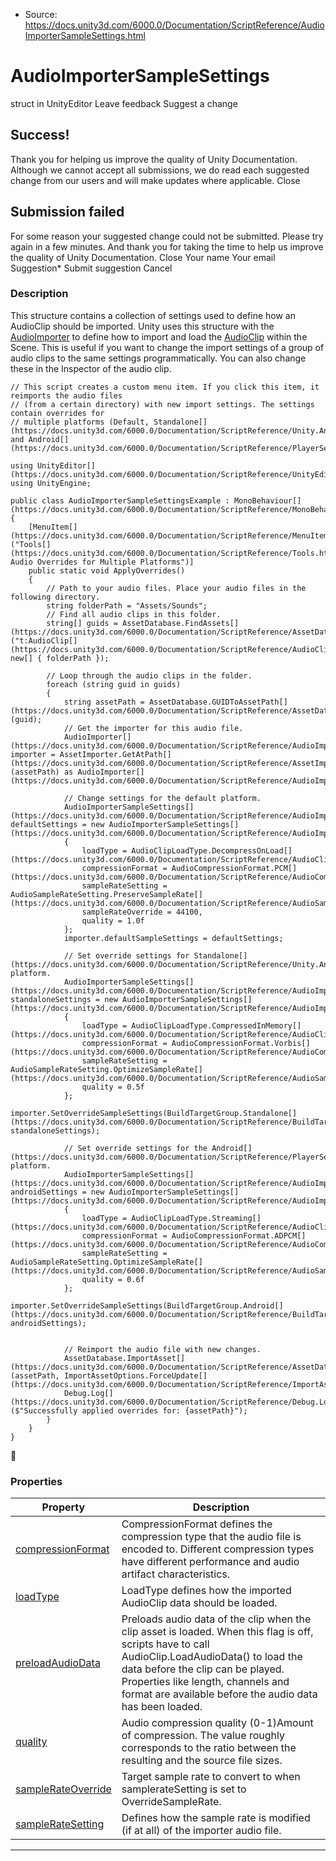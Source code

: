 * Source: https://docs.unity3d.com/6000.0/Documentation/ScriptReference/AudioImporterSampleSettings.html

# AudioImporterSampleSettings
struct in UnityEditor
Leave feedback
Suggest a change
## Success!
Thank you for helping us improve the quality of Unity Documentation. Although we cannot accept all submissions, we do read each suggested change from our users and will make updates where applicable.
Close
## Submission failed
For some reason your suggested change could not be submitted. Please <a>try again</a> in a few minutes. And thank you for taking the time to help us improve the quality of Unity Documentation.
Close
Your name Your email Suggestion* Submit suggestion
Cancel
### Description
This structure contains a collection of settings used to define how an AudioClip should be imported.
Unity uses this structure with the [AudioImporter](https://docs.unity3d.com/6000.0/Documentation/ScriptReference/AudioImporter.html) to define how to import and load the [AudioClip](https://docs.unity3d.com/6000.0/Documentation/ScriptReference/AudioClip.html) within the Scene. This is useful if you want to change the import settings of a group of audio clips to the same settings programmatically. You can also change these in the Inspector of the audio clip.
```
// This script creates a custom menu item. If you click this item, it reimports the audio files
// (from a certain directory) with new import settings. The settings contain overrides for 
// multiple platforms (Default, Standalone[](https://docs.unity3d.com/6000.0/Documentation/ScriptReference/Unity.Android.Gradle.Manifest.Standalone.html), and Android[](https://docs.unity3d.com/6000.0/Documentation/ScriptReference/PlayerSettings.Android.html)).   
  
using UnityEditor[](https://docs.unity3d.com/6000.0/Documentation/ScriptReference/UnityEditor.html);
using UnityEngine;  
  
public class AudioImporterSampleSettingsExample : MonoBehaviour[](https://docs.unity3d.com/6000.0/Documentation/ScriptReference/MonoBehaviour.html)
{
    [MenuItem[](https://docs.unity3d.com/6000.0/Documentation/ScriptReference/MenuItem.html)("Tools[](https://docs.unity3d.com/6000.0/Documentation/ScriptReference/Tools.html)/Apply Audio Overrides for Multiple Platforms")]
    public static void ApplyOverrides()
    {
        // Path to your audio files. Place your audio files in the following directory.
        string folderPath = "Assets/Sounds"; 
        // Find all audio clips in this folder. 
        string[] guids = AssetDatabase.FindAssets[](https://docs.unity3d.com/6000.0/Documentation/ScriptReference/AssetDatabase.FindAssets.html)("t:AudioClip[](https://docs.unity3d.com/6000.0/Documentation/ScriptReference/AudioClip.html)", new[] { folderPath });  
  
        // Loop through the audio clips in the folder. 
        foreach (string guid in guids)
        {
            string assetPath = AssetDatabase.GUIDToAssetPath[](https://docs.unity3d.com/6000.0/Documentation/ScriptReference/AssetDatabase.GUIDToAssetPath.html)(guid);
            // Get the importer for this audio file. 
            AudioImporter[](https://docs.unity3d.com/6000.0/Documentation/ScriptReference/AudioImporter.html) importer = AssetImporter.GetAtPath[](https://docs.unity3d.com/6000.0/Documentation/ScriptReference/AssetImporter.GetAtPath.html)(assetPath) as AudioImporter[](https://docs.unity3d.com/6000.0/Documentation/ScriptReference/AudioImporter.html);  
  
            // Change settings for the default platform. 
            AudioImporterSampleSettings[](https://docs.unity3d.com/6000.0/Documentation/ScriptReference/AudioImporterSampleSettings.html) defaultSettings = new AudioImporterSampleSettings[](https://docs.unity3d.com/6000.0/Documentation/ScriptReference/AudioImporterSampleSettings.html)
            {
                loadType = AudioClipLoadType.DecompressOnLoad[](https://docs.unity3d.com/6000.0/Documentation/ScriptReference/AudioClipLoadType.DecompressOnLoad.html),
                compressionFormat = AudioCompressionFormat.PCM[](https://docs.unity3d.com/6000.0/Documentation/ScriptReference/AudioCompressionFormat.PCM.html),
                sampleRateSetting = AudioSampleRateSetting.PreserveSampleRate[](https://docs.unity3d.com/6000.0/Documentation/ScriptReference/AudioSampleRateSetting.PreserveSampleRate.html),
                sampleRateOverride = 44100,
                quality = 1.0f
            };
            importer.defaultSampleSettings = defaultSettings;  
  
            // Set override settings for Standalone[](https://docs.unity3d.com/6000.0/Documentation/ScriptReference/Unity.Android.Gradle.Manifest.Standalone.html) platform. 
            AudioImporterSampleSettings[](https://docs.unity3d.com/6000.0/Documentation/ScriptReference/AudioImporterSampleSettings.html) standaloneSettings = new AudioImporterSampleSettings[](https://docs.unity3d.com/6000.0/Documentation/ScriptReference/AudioImporterSampleSettings.html)
            {
                loadType = AudioClipLoadType.CompressedInMemory[](https://docs.unity3d.com/6000.0/Documentation/ScriptReference/AudioClipLoadType.CompressedInMemory.html), 
                compressionFormat = AudioCompressionFormat.Vorbis[](https://docs.unity3d.com/6000.0/Documentation/ScriptReference/AudioCompressionFormat.Vorbis.html), 
                sampleRateSetting = AudioSampleRateSetting.OptimizeSampleRate[](https://docs.unity3d.com/6000.0/Documentation/ScriptReference/AudioSampleRateSetting.OptimizeSampleRate.html),
                quality = 0.5f
            };
            importer.SetOverrideSampleSettings(BuildTargetGroup.Standalone[](https://docs.unity3d.com/6000.0/Documentation/ScriptReference/BuildTargetGroup.Standalone.html), standaloneSettings);  
  
            // Set override settings for the Android[](https://docs.unity3d.com/6000.0/Documentation/ScriptReference/PlayerSettings.Android.html) platform. 
            AudioImporterSampleSettings[](https://docs.unity3d.com/6000.0/Documentation/ScriptReference/AudioImporterSampleSettings.html) androidSettings = new AudioImporterSampleSettings[](https://docs.unity3d.com/6000.0/Documentation/ScriptReference/AudioImporterSampleSettings.html)
            {
                loadType = AudioClipLoadType.Streaming[](https://docs.unity3d.com/6000.0/Documentation/ScriptReference/AudioClipLoadType.Streaming.html), 
                compressionFormat = AudioCompressionFormat.ADPCM[](https://docs.unity3d.com/6000.0/Documentation/ScriptReference/AudioCompressionFormat.ADPCM.html), 
                sampleRateSetting = AudioSampleRateSetting.OptimizeSampleRate[](https://docs.unity3d.com/6000.0/Documentation/ScriptReference/AudioSampleRateSetting.OptimizeSampleRate.html),
                quality = 0.6f 
            };
            importer.SetOverrideSampleSettings(BuildTargetGroup.Android[](https://docs.unity3d.com/6000.0/Documentation/ScriptReference/BuildTargetGroup.Android.html), androidSettings);  
  

            // Reimport the audio file with new changes. 
            AssetDatabase.ImportAsset[](https://docs.unity3d.com/6000.0/Documentation/ScriptReference/AssetDatabase.ImportAsset.html)(assetPath, ImportAssetOptions.ForceUpdate[](https://docs.unity3d.com/6000.0/Documentation/ScriptReference/ImportAssetOptions.ForceUpdate.html));
            Debug.Log[](https://docs.unity3d.com/6000.0/Documentation/ScriptReference/Debug.Log.html)($"Successfully applied overrides for: {assetPath}");
        }
    }
}

```

### Properties
Property | Description  
---|---  
[compressionFormat](https://docs.unity3d.com/6000.0/Documentation/ScriptReference/AudioImporterSampleSettings-compressionFormat.html) | CompressionFormat defines the compression type that the audio file is encoded to. Different compression types have different performance and audio artifact characteristics.  
[loadType](https://docs.unity3d.com/6000.0/Documentation/ScriptReference/AudioImporterSampleSettings-loadType.html) | LoadType defines how the imported AudioClip data should be loaded.  
[preloadAudioData](https://docs.unity3d.com/6000.0/Documentation/ScriptReference/AudioImporterSampleSettings-preloadAudioData.html) | Preloads audio data of the clip when the clip asset is loaded. When this flag is off, scripts have to call AudioClip.LoadAudioData() to load the data before the clip can be played. Properties like length, channels and format are available before the audio data has been loaded.  
[quality](https://docs.unity3d.com/6000.0/Documentation/ScriptReference/AudioImporterSampleSettings-quality.html) | Audio compression quality (0-1)Amount of compression. The value roughly corresponds to the ratio between the resulting and the source file sizes.  
[sampleRateOverride](https://docs.unity3d.com/6000.0/Documentation/ScriptReference/AudioImporterSampleSettings-sampleRateOverride.html) | Target sample rate to convert to when samplerateSetting is set to OverrideSampleRate.  
[sampleRateSetting](https://docs.unity3d.com/6000.0/Documentation/ScriptReference/AudioImporterSampleSettings-sampleRateSetting.html) | Defines how the sample rate is modified (if at all) of the importer audio file.  
* * *
